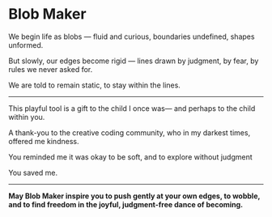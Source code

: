 # Blob Maker

We begin life as blobs —
fluid and curious,
boundaries undefined, shapes unformed.

But slowly, our edges become rigid —
lines drawn by judgment, by fear, by rules
we never asked for.

We are told to remain static,
to stay within the lines.
***
This playful tool
is a gift to the child
I once was—
and perhaps to the child within you.

A thank-you
to the creative coding community,
who in my darkest times,
offered me kindness.

You reminded me
it was okay
to be soft,
and to explore without judgment

You saved me.
***

**May Blob Maker inspire you
to push gently at your own edges,
to wobble,
and to find freedom
in the joyful,
judgment-free dance
of becoming.**
